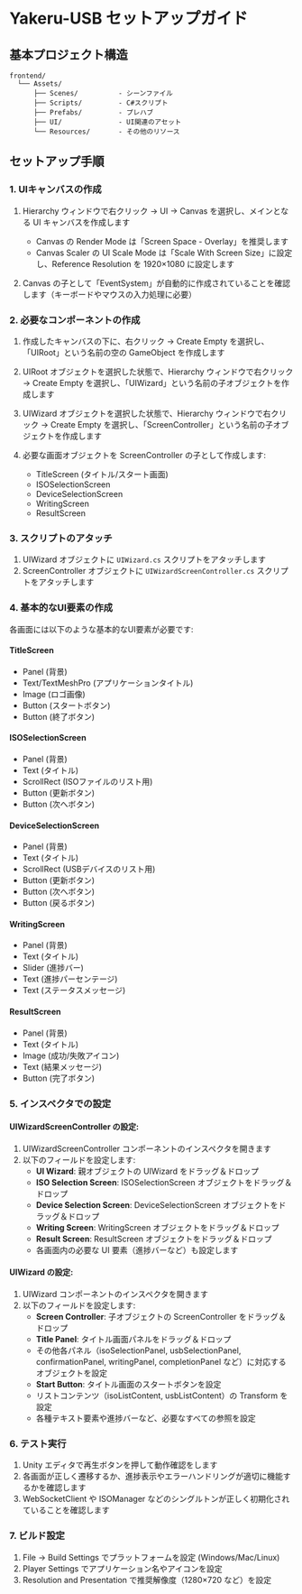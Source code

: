 # Yakeru-USB セットアップガイド

## 基本プロジェクト構造

```
frontend/
  └── Assets/
      ├── Scenes/          - シーンファイル
      ├── Scripts/         - C#スクリプト
      ├── Prefabs/         - プレハブ
      ├── UI/              - UI関連のアセット
      └── Resources/       - その他のリソース
```

## セットアップ手順

### 1. UIキャンバスの作成

1. Hierarchy ウィンドウで右クリック → UI → Canvas を選択し、メインとなる UI キャンバスを作成します
   - Canvas の Render Mode は「Screen Space - Overlay」を推奨します
   - Canvas Scaler の UI Scale Mode は「Scale With Screen Size」に設定し、Reference Resolution を 1920×1080 に設定します

2. Canvas の子として「EventSystem」が自動的に作成されていることを確認します（キーボードやマウスの入力処理に必要）

### 2. 必要なコンポーネントの作成

1. 作成したキャンバスの下に、右クリック → Create Empty を選択し、「UIRoot」という名前の空の GameObject を作成します

2. UIRoot オブジェクトを選択した状態で、Hierarchy ウィンドウで右クリック → Create Empty を選択し、「UIWizard」という名前の子オブジェクトを作成します

3. UIWizard オブジェクトを選択した状態で、Hierarchy ウィンドウで右クリック → Create Empty を選択し、「ScreenController」という名前の子オブジェクトを作成します

4. 必要な画面オブジェクトを ScreenController の子として作成します:
   - TitleScreen (タイトル/スタート画面)
   - ISOSelectionScreen
   - DeviceSelectionScreen
   - WritingScreen
   - ResultScreen

### 3. スクリプトのアタッチ

1. UIWizard オブジェクトに `UIWizard.cs` スクリプトをアタッチします
2. ScreenController オブジェクトに `UIWizardScreenController.cs` スクリプトをアタッチします

### 4. 基本的なUI要素の作成

各画面には以下のような基本的なUI要素が必要です:

#### TitleScreen
- Panel (背景)
- Text/TextMeshPro (アプリケーションタイトル)
- Image (ロゴ画像)
- Button (スタートボタン)
- Button (終了ボタン)

#### ISOSelectionScreen
- Panel (背景)
- Text (タイトル)
- ScrollRect (ISOファイルのリスト用)
- Button (更新ボタン)
- Button (次へボタン)

#### DeviceSelectionScreen
- Panel (背景)
- Text (タイトル)
- ScrollRect (USBデバイスのリスト用)
- Button (更新ボタン)
- Button (次へボタン)
- Button (戻るボタン)

#### WritingScreen
- Panel (背景)
- Text (タイトル)
- Slider (進捗バー)
- Text (進捗パーセンテージ)
- Text (ステータスメッセージ)

#### ResultScreen
- Panel (背景)
- Text (タイトル)
- Image (成功/失敗アイコン)
- Text (結果メッセージ)
- Button (完了ボタン)

### 5. インスペクタでの設定

#### UIWizardScreenController の設定:

1. UIWizardScreenController コンポーネントのインスペクタを開きます
2. 以下のフィールドを設定します:
   - **UI Wizard**: 親オブジェクトの UIWizard をドラッグ＆ドロップ
   - **ISO Selection Screen**: ISOSelectionScreen オブジェクトをドラッグ＆ドロップ
   - **Device Selection Screen**: DeviceSelectionScreen オブジェクトをドラッグ＆ドロップ
   - **Writing Screen**: WritingScreen オブジェクトをドラッグ＆ドロップ
   - **Result Screen**: ResultScreen オブジェクトをドラッグ＆ドロップ
   - 各画面内の必要な UI 要素（進捗バーなど）も設定します

#### UIWizard の設定:

1. UIWizard コンポーネントのインスペクタを開きます
2. 以下のフィールドを設定します:
   - **Screen Controller**: 子オブジェクトの ScreenController をドラッグ＆ドロップ
   - **Title Panel**: タイトル画面パネルをドラッグ＆ドロップ
   - その他各パネル（isoSelectionPanel, usbSelectionPanel, confirmationPanel, writingPanel, completionPanel など）に対応するオブジェクトを設定
   - **Start Button**: タイトル画面のスタートボタンを設定
   - リストコンテンツ（isoListContent, usbListContent）の Transform を設定
   - 各種テキスト要素や進捗バーなど、必要なすべての参照を設定

### 6. テスト実行

1. Unity エディタで再生ボタンを押して動作確認をします
2. 各画面が正しく遷移するか、進捗表示やエラーハンドリングが適切に機能するかを確認します
3. WebSocketClient や ISOManager などのシングルトンが正しく初期化されていることを確認します

### 7. ビルド設定

1. File → Build Settings でプラットフォームを設定 (Windows/Mac/Linux)
2. Player Settings でアプリケーション名やアイコンを設定
3. Resolution and Presentation で推奨解像度（1280×720 など）を設定
